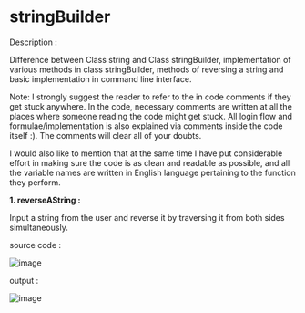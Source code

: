 # stringBuilder

Description : 

Difference between Class string and Class stringBuilder, implementation of various methods in class stringBuilder, methods of reversing a string and basic implementation in command line interface.

Note: I strongly suggest the reader to refer to the in code comments if they get stuck anywhere. In the code, necessary comments are written at all the places where someone reading the code might get stuck. All login flow and formulae/implementation is also explained via comments inside the code itself :). The comments will clear all of your doubts.

I would also like to mention that at the same time I have put considerable effort in making sure the code is as clean and readable as possible, and all the variable names are written in English language pertaining to the function they perform.

**1. reverseAString :**

Input a string from the user and reverse it by traversing it from both sides simultaneously.

source code : 

![image](https://github.com/raghav20232023/stringBuilder/assets/153320363/3c779192-90ee-4214-9334-c69f7f2982e4)

output :

![image](https://github.com/raghav20232023/stringBuilder/assets/153320363/50347629-2ab4-4c79-971c-7e5920ea775e)









